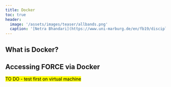 ```yaml
---
title: Docker
toc: true
header:
  image: '/assets/images/teaser/allbands.png'
  caption: '[Netra Bhandari](https://www.uni-marburg.de/en/fb19/disciplines/physisch/environmentalinformatics){:target="_blank"}'
---
```


## What is Docker?


## Accessing FORCE via Docker

<mark>TO DO - test first on virtual machine </mark>
